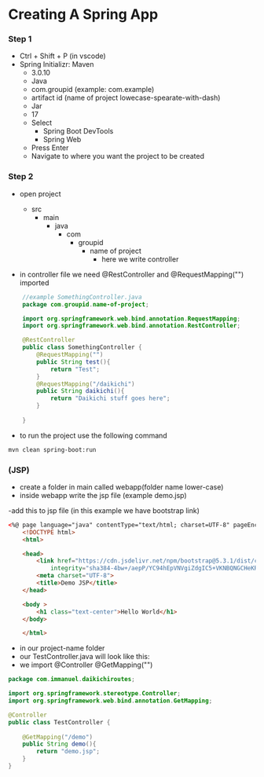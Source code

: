 # Creating A Spring App 

### Step 1
- Ctrl + Shift + P (in vscode)
- Spring Initializr: Maven
  - 3.0.10
  - Java
  - com.groupid (example: com.example)
  - artifact id (name of project lowecase-spearate-with-dash)
  - Jar
  - 17
  - Select
    - Spring Boot DevTools
    - Spring Web
  - Press Enter
  - Navigate to where you want the project to be created


### Step 2
- open project
  - src
    - main
      - java
        - com
          - groupid
            - name of project
              - here we write controller

- in controller file we need @RestController and @RequestMapping("") imported
  
```java
    //example SomethingController.java
    package com.groupid.name-of-project;

    import org.springframework.web.bind.annotation.RequestMapping;
    import org.springframework.web.bind.annotation.RestController;

    @RestController
    public class SomethingController {
        @RequestMapping("")
        public String test(){
            return "Test";
        }
        @RequestMapping("/daikichi")
        public String daikichi(){
            return "Daikichi stuff goes here";
        }
        
    }

```

- to run the project use the following command

```bash
mvn clean spring-boot:run
```

### (JSP)

- create a folder in main called webapp(folder name lower-case)
- inside webapp write the jsp file (example demo.jsp)

-add this to jsp file (in this example we have bootstrap link)
```html
<%@ page language="java" contentType="text/html; charset=UTF-8" pageEncoding="UTF-8" %>
    <!DOCTYPE html>
    <html>

    <head>
        <link href="https://cdn.jsdelivr.net/npm/bootstrap@5.3.1/dist/css/bootstrap.min.css" rel="stylesheet"
            integrity="sha384-4bw+/aepP/YC94hEpVNVgiZdgIC5+VKNBQNGCHeKRQN+PtmoHDEXuppvnDJzQIu9" crossorigin="anonymous">
        <meta charset="UTF-8">
        <title>Demo JSP</title>
    </head>

    <body >
        <h1 class="text-center">Hello World</h1>
    </body>

    </html>
```
- in our project-name folder
- our TestController.java will look like this: 
- we import @Controller @GetMapping("")  

```java
package com.immanuel.daikichiroutes;

import org.springframework.stereotype.Controller;
import org.springframework.web.bind.annotation.GetMapping;

@Controller
public class TestController {
    
    @GetMapping("/demo")
    public String demo(){
        return "demo.jsp";
    }
}

```





